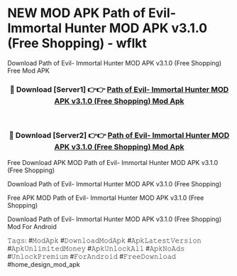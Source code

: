 # NEW MOD APK Path of Evil- Immortal Hunter MOD APK v3.1.0 (Free Shopping) - wflkt
Download Path of Evil- Immortal Hunter MOD APK v3.1.0 (Free Shopping) Free Mod APK

<div align="center">
<h3>🔴 Download [Server1] 👉👉 <a href="https://apk-comot.site?title=Path_of_Evil-_Immortal_Hunter_MOD_APK_v3.1.0_(Free_Shopping)">Path of Evil- Immortal Hunter MOD APK v3.1.0 (Free Shopping) Mod Apk</a></h3><br>

<h3>🔴 Download [Server2] 👉👉 <a href="https://apk-comot.site?title=Path_of_Evil-_Immortal_Hunter_MOD_APK_v3.1.0_(Free_Shopping)">Path of Evil- Immortal Hunter MOD APK v3.1.0 (Free Shopping) Mod Apk</a></h3>
</div>


Free Download APK MOD Path of Evil- Immortal Hunter MOD APK v3.1.0 (Free Shopping)

Download Path of Evil- Immortal Hunter MOD APK v3.1.0 (Free Shopping) 

Free APK MOD Path of Evil- Immortal Hunter MOD APK v3.1.0 (Free Shopping) 

Download Path of Evil- Immortal Hunter MOD APK v3.1.0 (Free Shopping) Mod For Android

𝚃𝚊𝚐𝚜: #𝙼𝚘𝚍𝙰𝚙𝚔 #𝙳𝚘𝚠𝚗𝚕𝚘𝚊𝚍𝙼𝚘𝚍𝙰𝚙𝚔 #𝙰𝚙𝚔𝙻𝚊𝚝𝚎𝚜𝚝𝚅𝚎𝚛𝚜𝚒𝚘𝚗 #𝙰𝚙𝚔𝚄𝚗𝚕𝚒𝚖𝚒𝚝𝚎𝚍𝙼𝚘𝚗𝚎𝚢 #𝙰𝚙𝚔𝚄𝚗𝚕𝚘𝚌𝚔𝙰𝚕𝚕 #𝙰𝚙𝚔𝙽𝚘𝙰𝚍𝚜 #𝚄𝚗𝚕𝚘𝚌𝚔𝙿𝚛𝚎𝚖𝚒𝚞𝚖 #𝙵𝚘𝚛𝙰𝚗𝚍𝚛𝚘𝚒𝚍 #𝙵𝚛𝚎𝚎𝙳𝚘𝚠𝚗𝚕𝚘𝚊𝚍 #home_design_mod_apk